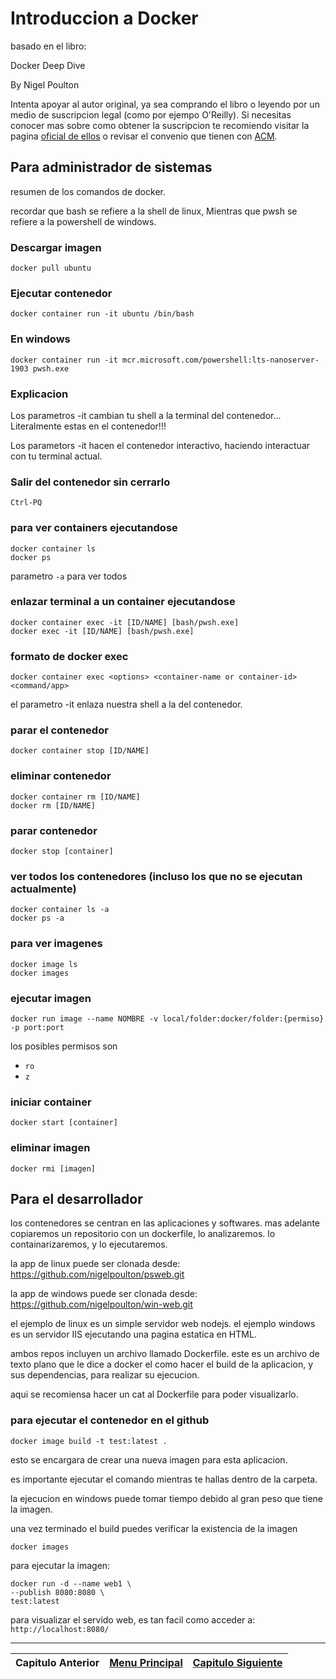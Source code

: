# Introduccion a Docker

basado en el libro:

Docker Deep Dive

By Nigel Poulton

Intenta apoyar al autor original, ya sea comprando el libro o leyendo por un medio de suscripcion legal (como por ejempo O'Reilly). Si necesitas conocer mas sobre como obtener la suscripcion te recomiendo visitar la pagina [oficial de ellos](https://www.oreilly.com/online-learning/individuals.html) o revisar el convenio que tienen con [ACM](https://learning.acm.org/e-learning).

## Para administrador de sistemas

resumen de los comandos de docker.

recordar que bash se refiere a la shell de linux, Mientras que pwsh se refiere a la powershell de windows.

### Descargar imagen

```shell
docker pull ubuntu
```

### Ejecutar contenedor

```shell
docker container run -it ubuntu /bin/bash
```

### En windows

```shell
docker container run -it mcr.microsoft.com/powershell:lts-nanoserver-1903 pwsh.exe
```

### Explicacion

Los parametros -it cambian tu shell a la terminal del contenedor...
Literalmente estas en el contenedor!!!

Los parametors -it hacen el contenedor interactivo, haciendo interactuar con tu terminal actual.

### Salir del contenedor sin cerrarlo

```shell
Ctrl-PQ
```

### para ver containers ejecutandose

```shell
docker container ls
docker ps
```

parametro ```-a``` para ver todos


### enlazar terminal a un container ejecutandose

```shell
docker container exec -it [ID/NAME] [bash/pwsh.exe]
docker exec -it [ID/NAME] [bash/pwsh.exe]
```

### formato de docker exec

```shell
docker container exec <options> <container-name or container-id> <command/app>
```

el parametro -it enlaza nuestra shell a la del contenedor.

### parar el contenedor

```shell
docker container stop [ID/NAME] 
```

### eliminar contenedor

```shell
docker container rm [ID/NAME]
docker rm [ID/NAME]
```

### parar contenedor

```shell
docker stop [container]
```

### ver todos los contenedores (incluso los que no se ejecutan actualmente)

```shell
docker container ls -a
docker ps -a
```

### para ver imagenes

```shell
docker image ls
docker images
```

### ejecutar imagen

```shell
docker run image --name NOMBRE -v local/folder:docker/folder:{permiso} -p port:port
```

los posibles permisos son

- ```ro```
- ```z```

### iniciar container

```shell
docker start [container]
```

### eliminar imagen

```shell
docker rmi [imagen]
```

## Para el desarrollador

los contenedores se centran en las aplicaciones y softwares.
mas adelante copiaremos un repositorio con un dockerfile, lo analizaremos.
lo containarizaremos, y lo ejecutaremos.

la app de linux puede ser clonada desde:
https://github.com/nigelpoulton/psweb.git

la app de windows puede ser clonada desde:
https://github.com/nigelpoulton/win-web.git

el ejemplo de linux es un simple servidor web nodejs.
el ejemplo windows es un servidor IIS ejecutando una pagina estatica en HTML.

ambos repos incluyen un archivo llamado Dockerfile.
este es un archivo de texto plano que le dice a docker el como hacer el build de la aplicacion,
y sus dependencias, para realizar su ejecucion.

aqui se recomiensa hacer un cat al Dockerfile para poder visualizarlo.

### para ejecutar el contenedor en el github

```shell
docker image build -t test:latest .
```

esto se encargara de crear una nueva imagen para esta aplicacion.

es importante ejecutar el comando mientras te hallas dentro de la carpeta.

la ejecucion en windows puede tomar tiempo debido al gran peso que tiene la imagen.

una vez terminado el build puedes verificar la existencia de la imagen

```shell
docker images
```

para ejecutar la imagen:

```shell
docker run -d --name web1 \
--publish 8080:8080 \
test:latest
```

para visualizar el servido web, es tan facil como acceder a:
```http://localhost:8080/```

---
|Capitulo Anterior|[Menu Principal](../resumen.md)|[Capitulo Siguiente](2.md)|
|:-:|:-:|:-:|
